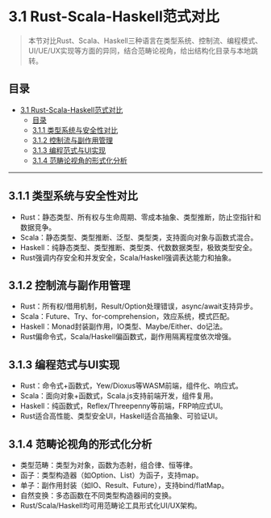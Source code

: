 # 3.1 Rust-Scala-Haskell范式对比

> 本节对比Rust、Scala、Haskell三种语言在类型系统、控制流、编程模式、UI/UE/UX实现等方面的异同，结合范畴论视角，给出结构化目录与本地跳转。

## 目录

- [3.1 Rust-Scala-Haskell范式对比](#31-rust-scala-haskell范式对比)
  - [目录](#目录)
  - [3.1.1 类型系统与安全性对比](#311-类型系统与安全性对比)
  - [3.1.2 控制流与副作用管理](#312-控制流与副作用管理)
  - [3.1.3 编程范式与UI实现](#313-编程范式与ui实现)
  - [3.1.4 范畴论视角的形式化分析](#314-范畴论视角的形式化分析)

---

## 3.1.1 类型系统与安全性对比

- Rust：静态类型、所有权与生命周期、零成本抽象、类型推断，防止空指针和数据竞争。
- Scala：静态类型、类型推断、泛型、类型类，支持面向对象与函数式混合。
- Haskell：纯静态类型、类型推断、类型类、代数数据类型，极致类型安全。
- Rust强调内存安全和并发安全，Scala/Haskell强调表达能力和抽象。

## 3.1.2 控制流与副作用管理

- Rust：所有权/借用机制，Result/Option处理错误，async/await支持异步。
- Scala：Future、Try、for-comprehension，效应系统，模式匹配。
- Haskell：Monad封装副作用，IO类型、Maybe/Either、do记法。
- Rust偏命令式，Scala/Haskell偏函数式，副作用隔离程度依次增强。

## 3.1.3 编程范式与UI实现

- Rust：命令式+函数式，Yew/Dioxus等WASM前端，组件化、响应式。
- Scala：面向对象+函数式，Scala.js支持前端开发，组件复用。
- Haskell：纯函数式，Reflex/Threepenny等前端，FRP响应式UI。
- Rust适合高性能、类型安全UI，Haskell适合高抽象、可验证UI。

## 3.1.4 范畴论视角的形式化分析

- 类型范畴：类型为对象，函数为态射，组合律、恒等律。
- 函子：类型构造器（如Option、List）为函子，支持map。
- 单子：副作用封装（如IO、Result、Future），支持bind/flatMap。
- 自然变换：多态函数在不同类型构造器间的变换。
- Rust/Scala/Haskell均可用范畴论工具形式化UI/UX架构。
